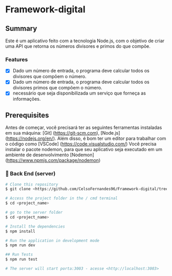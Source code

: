 # Framework-digital

## Summary

<p>
Este é um aplicativo feito com a tecnologia Node.js, com o objetivo de criar uma API que retorna os números divisores e primos do que compõe.
</p>

### Features

- [x] Dado um número de entrada, o programa deve calcular todos os
divisores que compõem o número.
- [x] Dado um número de entrada, o programa deve calcular todos os
divisores primos que compõem o número.
- [x] necessário que seja disponibilizada um serviço que forneça as informações.

## Prerequisites

Antes de começar, você precisará ter as seguintes ferramentas instaladas em sua máquina:
[Git] (https://git-scm.com), [Node.js] (https://nodejs.org/en/).
Além disso, é bom ter um editor para trabalhar com o código como [VSCode] (https://code.visualstudio.com/)
Você precisa instalar o pacote nodemon, para que seu aplicativo seja executado em um ambiente de desenvolvimento
[Nodemon] (https://www.npmjs.com/package/nodemon) 

### 🎲 Back End (server)

```bash
# Clone this repository
$ git clone <https://github.com/CelsoFernandes96/Framework-digital/tree/main/backend>

# Access the project folder in the / cmd terminal
$ cd <project_name>

# go to the server folder
$ cd <project_name>

# Install the dependencies
$ npm install

# Run the application in development mode
$ npm run dev

## Run Tests
$ npm run test

# The server will start porta:3003 - acesse <http://localhost:3003>
